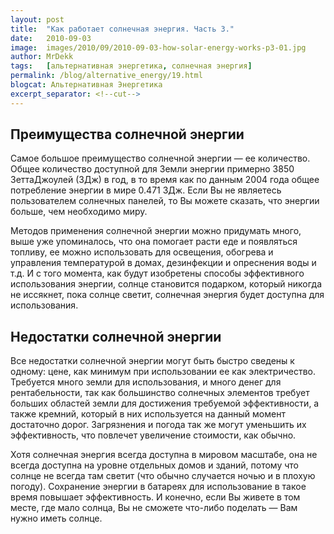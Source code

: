 ```yaml
---
layout: post
title:  "Как работает солнечная энергия. Часть 3."
date:   2010-09-03
image:  images/2010/09/2010-09-03-how-solar-energy-works-p3-01.jpg
author: MrDekk
tags:   [альтернативная энергетика, солнечная энергия]
permalink: /blog/alternative_energy/19.html
blogcat: Альтернативная Энергетика
excerpt_separator: <!--cut-->
---
```


## Преимущества солнечной энергии


Самое большое преимущество солнечной энергии — ее количество. Общее количество доступной для Земли энергии примерно 3850 ЗеттаДжоулей (ЗДж) в год, в то время как по данным 2004 года общее потребление энергии в мире 0.471 ЗДж. Если Вы не являетесь пользователем солнечных панелей, то Вы можете сказать, что энергии больше, чем необходимо миру. 

<!--cut-->

Методов применения солнечной энергии можно придумать много, выше уже упоминалось, что она помогает расти еде и появляться топливу, ее можно использовать для освещения, обогрева и управления температурой в домах, дезинфекции и опреснения воды и т.д. И с того момента, как будут изобретены способы эффективного использования энергии, солнце становится подарком, который никогда не иссякнет, пока солнце светит, солнечная энергия будет доступна для использования.

## Недостатки солнечной энергии


Все недостатки солнечной энергии могут быть быстро сведены к одному: цене, как минимум при использовании ее как электричество. Требуется много земли для использования, и много денег для рентабельности, так как большинство солнечных элементов требует больших областей земли для достижения требуемой эффективности, а также кремний, который в них используется на данный момент достаточно дорог. Загрязнения и погода так же могут уменьшить их эффективность, что повлечет увеличение стоимости, как обычно.

Хотя солнечная энергия всегда доступна в мировом масштабе, она не всегда доступна на уровне отдельных домов и зданий, потому что солнце не всегда там светит (что обычно случается ночью и в плохую погоду). Сохранение энергии в батареях для использование в такое время повышает эффективность. И конечно, если Вы живете в том месте, где мало солнца, Вы не сможете что-либо поделать — Вам нужно иметь солнце.